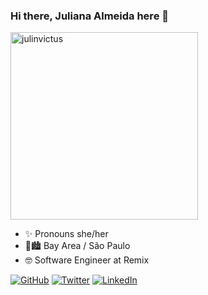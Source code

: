 ### Hi there, Juliana Almeida here 👋

<!--
**julinvictus/julinvictus** is a ✨ _special_ ✨ repository because its `README.md` (this file) appears on your GitHub profile.

Here are some ideas to get you started:

- 🔭 I’m currently working on ...
- 🌱 I’m currently learning ...
- 👯 I’m looking to collaborate on ...
- 🤔 I’m looking for help with ...
- 💬 Ask me about ...
- 📫 How to reach me: ...
- 😄 Pronouns: ...
- ⚡ Fun fact: ...
-->

<img src="https://julinvictus.s3-us-west-2.amazonaws.com/julinvictus.jpg" alt="julinvictus" width="300"/>

- ✨ Pronouns she/her <br>
- 🌁🏙 Bay Area / São Paulo <br>
- 🤓 Software Engineer at Remix

<a href="https://github.com/julinvictus"><img src="https://img.shields.io/github/followers/julinvictus.svg?label=GitHub&style=social" alt="GitHub"></a>
<a href="https://twitter.com/JFArebelyell"><img src="https://img.shields.io/twitter/follow/JFArebelyell?label=Twitter&style=social" alt="Twitter"></a>
<a href="https://www.linkedin.com/in/julianaalmeida78"><img src="https://img.shields.io/badge/LinkedIn--_.svg?style=social&logo=linkedin" alt="LinkedIn"></a>
